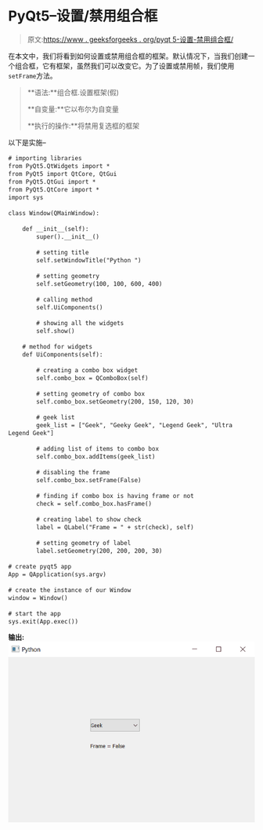 # PyQt5–设置/禁用组合框

> 原文:[https://www . geeksforgeeks . org/pyqt 5-设置-禁用组合框/](https://www.geeksforgeeks.org/pyqt5-setting-disabling-the-frame-of-combobox/)

在本文中，我们将看到如何设置或禁用组合框的框架。默认情况下，当我们创建一个组合框，它有框架，虽然我们可以改变它。为了设置或禁用帧，我们使用`setFrame`方法。

> **语法:**组合框.设置框架(假)
> 
> **自变量:**它以布尔为自变量
> 
> **执行的操作:**将禁用复选框的框架

以下是实施–

```
# importing libraries
from PyQt5.QtWidgets import * 
from PyQt5 import QtCore, QtGui
from PyQt5.QtGui import * 
from PyQt5.QtCore import * 
import sys

class Window(QMainWindow):

    def __init__(self):
        super().__init__()

        # setting title
        self.setWindowTitle("Python ")

        # setting geometry
        self.setGeometry(100, 100, 600, 400)

        # calling method
        self.UiComponents()

        # showing all the widgets
        self.show()

    # method for widgets
    def UiComponents(self):

        # creating a combo box widget
        self.combo_box = QComboBox(self)

        # setting geometry of combo box
        self.combo_box.setGeometry(200, 150, 120, 30)

        # geek list
        geek_list = ["Geek", "Geeky Geek", "Legend Geek", "Ultra Legend Geek"]

        # adding list of items to combo box
        self.combo_box.addItems(geek_list)

        # disabling the frame
        self.combo_box.setFrame(False)

        # finding if combo box is having frame or not
        check = self.combo_box.hasFrame()

        # creating label to show check
        label = QLabel("Frame = " + str(check), self)

        # setting geometry of label
        label.setGeometry(200, 200, 200, 30)

# create pyqt5 app
App = QApplication(sys.argv)

# create the instance of our Window
window = Window()

# start the app
sys.exit(App.exec())
```

**输出:**
![](img/327049836e53277e94cfc4605669337b.png)